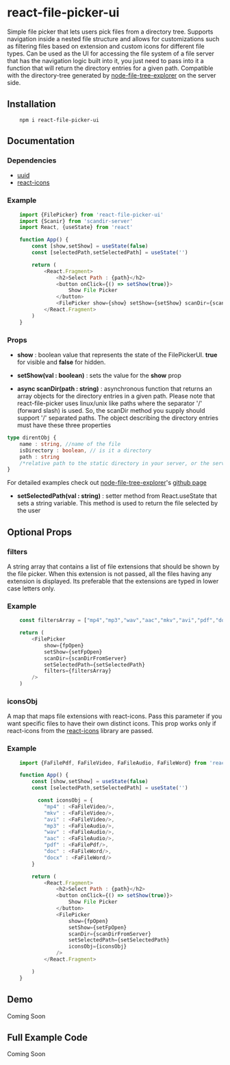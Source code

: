# react-file-picker-ui

Simple file picker that lets users pick files from a directory tree. Supports navigation inside a nested file structure and allows for customizations such as filtering files based on extension and custom icons for different file types. Can be used as the UI for accessing the file system of a file server that has the navigation logic built into it, you just need to pass into it a function that will return the directory entries for a given path. Compatible with the directory-tree generated by [node-file-tree-explorer](https://www.npmjs.com/package/node-file-tree-explorer) on the server side.

## Installation

```
    npm i react-file-picker-ui
```

## Documentation 
 
### Dependencies

* [uuid](https://www.npmjs.com/package/uuid)
* [react-icons](https://www.npmjs.com/package/react-icons)

### Example

```javascript
    import {FilePicker} from 'react-file-picker-ui'
    import {Scanir} from 'scandir-server'
    import React, {useState} from 'react'

    function App() {
        const [show,setShow] = useState(false)
        const [selectedPath,setSelectedPath] = useState('')

        return (
            <React.Fragment>
                <h2>Select Path : {path}</h2>
                <button onClick={() => setShow(true)}>
                    Show File Picker
                </button>
                <FilePicker show={show} setShow={setShow} scanDir={scanDir} setSelectedPath={setSelectedPath}/>
            </React.Fragment>
        )
    }
```

### Props

* **show** : boolean value that represents the state of the FilePickerUI. **true** for visible and **false** for hidden.

* **setShow(val : boolean)** : sets the value for the **show** prop

* **async scanDir(path : string)** : asynchronous function that returns an array objects for the directory entries in a given path. Please note that react-file-picker uses linux/unix like paths where the separator '/' (forward slash) is used. So, the scanDir method you supply should support '/' separated paths.
The object describing the directory entries must have these three properties

```typescript
type direntObj {
    name : string, //name of the file
    isDirectory : boolean, // is it a directory
    path : string 
    /*relative path to the static directory in your server, or the serverRoot param in node-file-tree-explorer's scanDir method */ 
}

```

For detailed examples check out [node-file-tree-explorer](https://www.npmjs.com/package/node-file-tree-explorer)'s [github page](https://github.com/SwapnilB31/node-file-tree)

* **setSelectedPath(val : string)** : setter method from React.useState that sets a string variable. This method is used to return the file selected by the user

## Optional Props

### filters

A string array that contains a list of file extensions that should be shown by the file picker. When this extension is not passed, all the files having any extension is displayed. Its preferable that the extensions are typed in lower case letters only.

### Example
```javascript
    const filtersArray = ["mp4","mp3","wav","aac","mkv","avi","pdf","doc","docx"]

    return (
        <FilePicker 
            show={fpOpen} 
            setShow={setFpOpen} 
            scanDir={scanDirFromServer} 
            setSelectedPath={setSelectedPath} 
            filters={filtersArray} 
        />
    )
```

### iconsObj
A map that maps file extensions with react-icons. Pass this parameter if you want specific files to have their own distinct icons. This prop works only if react-icons from the [react-icons](https://www.npmjs.com/package/react-icons) library are passed.  

### Example
 
```javascript
    import {FaFilePdf, FaFileVideo, FaFileAudio, FaFileWord} from 'react-icons/fa'

    function App() {
        const [show,setShow] = useState(false)
        const [selectedPath,setSelectedPath] = useState('')

          const iconsObj = {
            "mp4" : <FaFileVideo/>,
            "mkv" : <FaFileVideo/>,
            "avi" : <FaFileVideo/>,
            "mp3" : <FaFileAudio/>,
            "wav" : <FaFileAudio/>,
            "aac" : <FaFileAudio/>,
            "pdf" : <FaFilePdf/>,
            "doc" : <FaFileWord/>,
            "docx" : <FaFileWord/>
        }

        return (
            <React.Fragment>
                <h2>Select Path : {path}</h2>
                <button onClick={() => setShow(true)}>
                    Show File Picker
                </button>
                <FilePicker 
                    show={fpOpen} 
                    setShow={setFpOpen} 
                    scanDir={scanDirFromServer} 
                    setSelectedPath={setSelectedPath} 
                    iconsObj={iconsObj} 
                />
            </React.Fragment>

        )
    }
```

## Demo

Coming Soon

## Full Example Code 

Coming Soon

